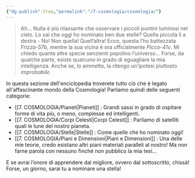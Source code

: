 ```yaml
---
{"dg-publish":true,"permalink":"/7-cosmologia/cosmologia/"}
---
```



>Ah... Nulla è più rilassante che osservare i piccoli puntini luminosi nel cielo. Lo sai che oggi ho nominato ben due stelle? Quella piccola lì a destra - No! Non quella! Quell’altra! Ecco, questa l’ho battezzata *Frizza-57b*, mentre la sua vicina è ora ufficialmente *Picco-41v*.
>Mi chiedo quante altre specie senzienti popolino l’universo… Forse, da qualche parte, esiste qualcuno in grado di eguagliare la mia intelligenza. Anche se, lo ammetto, la ritengo un’ipotesi piuttosto *improbabile*.

In questa sezione dell'enciclopedia troverete tutto ciò che è legato all'affascinante mondo della Cosmologia! Parliamo quindi delle seguenti categorie:

- [[7. COSMOLOGIA/Pianeti\|Pianeti]] : Grandi sassi in grado di ospitare forme di vita più, o meno, complesse ed intelligenti.
- [[7. COSMOLOGIA/Corpi Celesti\|Corpi Celesti]] : Parliamo di satelliti quali le lune del nostro pianeta.
- [[7. COSMOLOGIA/Stelle\|Stelle]] : Come quelle che ho nominato oggi!
- [[7. COSMOLOGIA/Piani e Dimensioni\|Piani e Dimensioni]] : Una delle mie teorie, credo esistano altri piani materiali paralleli al nostro! Ma non farne parola con nessuno finché non pubblico la mia tesi...

E se avrai l’onore di apprendere dal migliore, ovvero dal sottoscritto, chissà! Forse, un giorno, sarai tu a nominare una stella!
